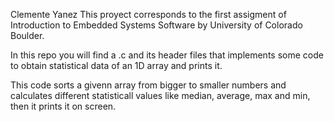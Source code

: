 Clemente Yanez
This proyect corresponds to the first assigment of Introduction to Embedded Systems Software by University of Colorado Boulder.


In this repo you will find a .c and its header files that implements some code to obtain statistical data of an 1D array and prints it.

This code sorts a givenn array from bigger to smaller numbers and calculates different statisticall values like median, average, max and min,
then it prints it on screen.